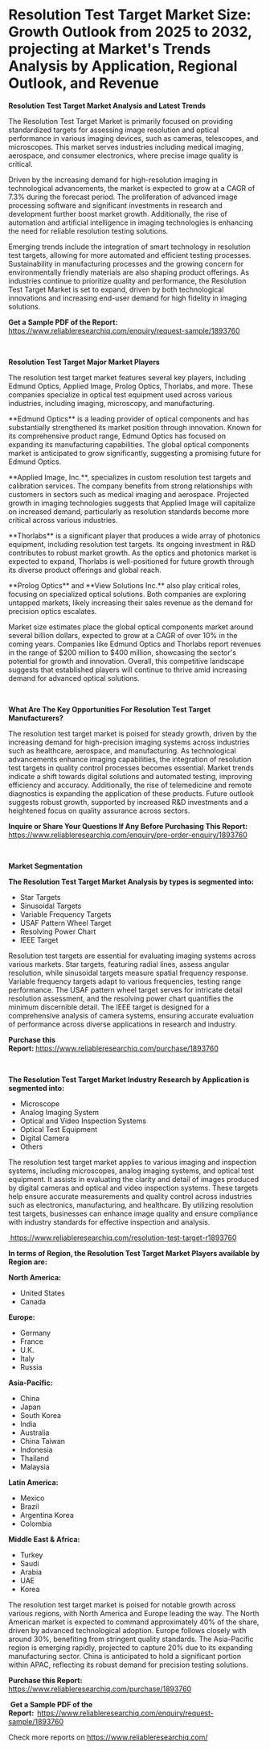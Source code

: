 <p><h1>Resolution Test Target Market Size: Growth Outlook from 2025 to 2032, projecting at Market's Trends Analysis by Application, Regional Outlook, and Revenue</h1></p><p><strong>Resolution Test Target Market Analysis and Latest Trends</strong></p>
<p><p>The Resolution Test Target Market is primarily focused on providing standardized targets for assessing image resolution and optical performance in various imaging devices, such as cameras, telescopes, and microscopes. This market serves industries including medical imaging, aerospace, and consumer electronics, where precise image quality is critical.</p><p>Driven by the increasing demand for high-resolution imaging in technological advancements, the market is expected to grow at a CAGR of 7.3% during the forecast period. The proliferation of advanced image processing software and significant investments in research and development further boost market growth. Additionally, the rise of automation and artificial intelligence in imaging technologies is enhancing the need for reliable resolution testing solutions.</p><p>Emerging trends include the integration of smart technology in resolution test targets, allowing for more automated and efficient testing processes. Sustainability in manufacturing processes and the growing concern for environmentally friendly materials are also shaping product offerings. As industries continue to prioritize quality and performance, the Resolution Test Target Market is set to expand, driven by both technological innovations and increasing end-user demand for high fidelity in imaging solutions.</p></p>
<p><strong>Get a Sample PDF of the Report:&nbsp;</strong> <a href="https://www.reliableresearchiq.com/enquiry/request-sample/1893760?utm_campaign=2730&utm_medium=2&utm_source=Github&utm_content=ia&utm_term=06042025&utm_id=resolution-test-target">https://www.reliableresearchiq.com/enquiry/request-sample/1893760</a></p>
<p>&nbsp;</p>
<p><strong>Resolution Test Target Major Market Players</strong></p>
<p><p>The resolution test target market features several key players, including Edmund Optics, Applied Image, Prolog Optics, Thorlabs, and more. These companies specialize in optical test equipment used across various industries, including imaging, microscopy, and manufacturing.</p><p>**Edmund Optics** is a leading provider of optical components and has substantially strengthened its market position through innovation. Known for its comprehensive product range, Edmund Optics has focused on expanding its manufacturing capabilities. The global optical components market is anticipated to grow significantly, suggesting a promising future for Edmund Optics.</p><p>**Applied Image, Inc.**, specializes in custom resolution test targets and calibration services. The company benefits from strong relationships with customers in sectors such as medical imaging and aerospace. Projected growth in imaging technologies suggests that Applied Image will capitalize on increased demand, particularly as resolution standards become more critical across various industries.</p><p>**Thorlabs** is a significant player that produces a wide array of photonics equipment, including resolution test targets. Its ongoing investment in R&D contributes to robust market growth. As the optics and photonics market is expected to expand, Thorlabs is well-positioned for future growth through its diverse product offerings and global reach.</p><p>**Prolog Optics** and **View Solutions Inc.** also play critical roles, focusing on specialized optical solutions. Both companies are exploring untapped markets, likely increasing their sales revenue as the demand for precision optics escalates.</p><p>Market size estimates place the global optical components market around several billion dollars, expected to grow at a CAGR of over 10% in the coming years. Companies like Edmund Optics and Thorlabs report revenues in the range of $200 million to $400 million, showcasing the sector's potential for growth and innovation. Overall, this competitive landscape suggests that established players will continue to thrive amid increasing demand for advanced optical solutions.</p></p>
<p>&nbsp;</p>
<p><strong>What Are The Key Opportunities For Resolution Test Target Manufacturers?</strong></p>
<p><p>The resolution test target market is poised for steady growth, driven by the increasing demand for high-precision imaging systems across industries such as healthcare, aerospace, and manufacturing. As technological advancements enhance imaging capabilities, the integration of resolution test targets in quality control processes becomes essential. Market trends indicate a shift towards digital solutions and automated testing, improving efficiency and accuracy. Additionally, the rise of telemedicine and remote diagnostics is expanding the application of these products. Future outlook suggests robust growth, supported by increased R&D investments and a heightened focus on quality assurance across sectors.</p></p>
<p><strong>Inquire or Share Your Questions If Any Before Purchasing This Report:</strong> <a href="https://www.reliableresearchiq.com/enquiry/pre-order-enquiry/1893760?utm_campaign=2730&utm_medium=2&utm_source=Github&utm_content=ia&utm_term=06042025&utm_id=resolution-test-target">https://www.reliableresearchiq.com/enquiry/pre-order-enquiry/1893760</a></p>
<p>&nbsp;</p>
<p><strong>Market Segmentation</strong></p>
<p><strong>The Resolution Test Target Market Analysis by types is segmented into:</strong></p>
<p><ul><li>Star Targets</li><li>Sinusoidal Targets</li><li>Variable Frequency Targets</li><li>USAF Pattern Wheel Target</li><li>Resolving Power Chart</li><li>IEEE Target</li></ul></p>
<p><p>Resolution test targets are essential for evaluating imaging systems across various markets. Star targets, featuring radial lines, assess angular resolution, while sinusoidal targets measure spatial frequency response. Variable frequency targets adapt to various frequencies, testing range performance. The USAF pattern wheel target serves for intricate detail resolution assessment, and the resolving power chart quantifies the minimum discernible detail. The IEEE target is designed for a comprehensive analysis of camera systems, ensuring accurate evaluation of performance across diverse applications in research and industry.</p></p>
<p><strong>Purchase this Report:&nbsp;</strong><a href="https://www.reliableresearchiq.com/purchase/1893760?utm_campaign=2730&utm_medium=2&utm_source=Github&utm_content=ia&utm_term=06042025&utm_id=resolution-test-target">https://www.reliableresearchiq.com/purchase/1893760</a></p>
<p>&nbsp;</p>
<p><strong>The Resolution Test Target Market Industry Research by Application is segmented into:</strong></p>
<p><ul><li>Microscope</li><li>Analog Imaging System</li><li>Optical and Video Inspection Systems</li><li>Optical Test Equipment</li><li>Digital Camera</li><li>Others</li></ul></p>
<p><p>The resolution test target market applies to various imaging and inspection systems, including microscopes, analog imaging systems, and optical test equipment. It assists in evaluating the clarity and detail of images produced by digital cameras and optical and video inspection systems. These targets help ensure accurate measurements and quality control across industries such as electronics, manufacturing, and healthcare. By utilizing resolution test targets, businesses can enhance image quality and ensure compliance with industry standards for effective inspection and analysis.</p></p>
<p><a href="https://www.reliableresearchiq.com/resolution-test-target-r1893760?utm_campaign=2730&utm_medium=2&utm_source=Github&utm_content=ia&utm_term=06042025&utm_id=resolution-test-target">&nbsp;https://www.reliableresearchiq.com/resolution-test-target-r1893760</a></p>
<p><strong>In terms of Region, the Resolution Test Target Market Players available by Region are:</strong></p>
<p>
    <p> <strong> North America: </strong>
        <ul>
            <li>United States</li>
            <li>Canada</li>
        </ul>
        </p> 
    <p> <strong> Europe: </strong>
        <ul>
            <li>Germany</li>
            <li>France</li>
            <li>U.K.</li>
            <li>Italy</li>
            <li>Russia</li>
        </ul>
        </p> 
    <p> <strong> Asia-Pacific: </strong>
        <ul>
            <li>China</li>
            <li>Japan</li>
            <li>South Korea</li>
            <li>India</li>
            <li>Australia</li>
            <li>China Taiwan</li>
            <li>Indonesia</li>
            <li>Thailand</li>
            <li>Malaysia</li>
        </ul>
        </p> 
    <p> <strong> Latin America: </strong>
        <ul>
            <li>Mexico</li>
            <li>Brazil</li>
            <li>Argentina Korea</li>
            <li>Colombia</li>
        </ul>
        </p> 
    <p> <strong> Middle East & Africa: </strong>
        <ul>
            <li>Turkey</li>
            <li>Saudi</li>
            <li>Arabia</li>
            <li>UAE</li>
            <li>Korea</li>
        </ul>
    </p>
    </p>
<p><p>The resolution test target market is poised for notable growth across various regions, with North America and Europe leading the way. The North American market is expected to command approximately 40% of the share, driven by advanced technological adoption. Europe follows closely with around 30%, benefiting from stringent quality standards. The Asia-Pacific region is emerging rapidly, projected to capture 20% due to its expanding manufacturing sector. China is anticipated to hold a significant portion within APAC, reflecting its robust demand for precision testing solutions.</p></p>
<p><strong>Purchase this Report: </strong><a href="https://www.reliableresearchiq.com/purchase/1893760?utm_campaign=2730&utm_medium=2&utm_source=Github&utm_content=ia&utm_term=06042025&utm_id=resolution-test-target">https://www.reliableresearchiq.com/purchase/1893760</a></p>
<p>&nbsp;<strong>Get a Sample PDF of the Report:&nbsp;&nbsp;</strong><a href="https://www.reliableresearchiq.com/enquiry/request-sample/1893760?utm_campaign=2730&utm_medium=2&utm_source=Github&utm_content=ia&utm_term=06042025&utm_id=resolution-test-target">https://www.reliableresearchiq.com/enquiry/request-sample/1893760</a></p>
<p><strong></strong></p>
<p>Check more reports on <a href="https://www.reliableresearchiq.com/?utm_campaign=2730&utm_medium=2&utm_source=Github&utm_content=ia&utm_term=06042025&utm_id=resolution-test-target">https://www.reliableresearchiq.com/</a></p>